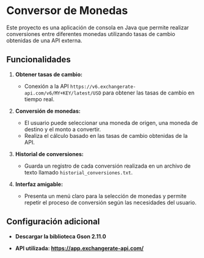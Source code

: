 # Conversor de Monedas

Este proyecto es una aplicación de consola en Java que permite realizar conversiones entre diferentes monedas utilizando tasas de cambio obtenidas de una API externa.

## Funcionalidades

1. **Obtener tasas de cambio:**
   - Conexión a la API `https://v6.exchangerate-api.com/v6/MY+KEY/latest/USD` para obtener las tasas de cambio en tiempo real.

2. **Conversión de monedas:**
   - El usuario puede seleccionar una moneda de origen, una moneda de destino y el monto a convertir.
   - Realiza el cálculo basado en las tasas de cambio obtenidas de la API.

3. **Historial de conversiones:**
   - Guarda un registro de cada conversión realizada en un archivo de texto llamado `historial_conversiones.txt`.

4. **Interfaz amigable:**
   - Presenta un menú claro para la selección de monedas y permite repetir el proceso de conversión según las necesidades del usuario.

## Configuración adicional
- **Descargar la biblioteca Gson 2.11.0**

- **API utilizada: https://app.exchangerate-api.com/**


